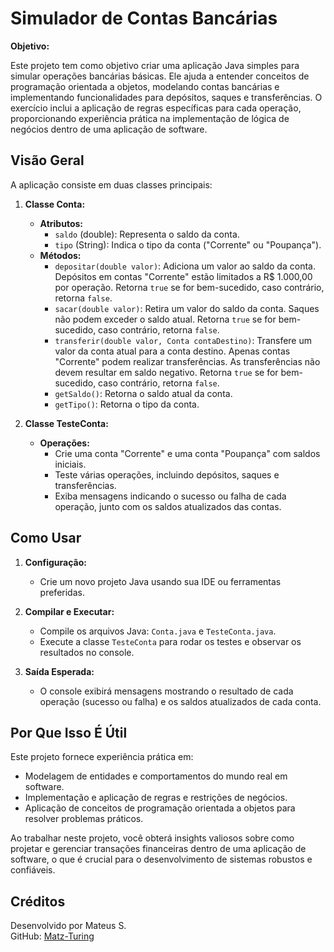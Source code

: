 # Simulador de Contas Bancárias

**Objetivo:**

Este projeto tem como objetivo criar uma aplicação Java simples para simular operações bancárias básicas. Ele ajuda a entender conceitos de programação orientada a objetos, modelando contas bancárias e implementando funcionalidades para depósitos, saques e transferências. O exercício inclui a aplicação de regras específicas para cada operação, proporcionando experiência prática na implementação de lógica de negócios dentro de uma aplicação de software.

## Visão Geral

A aplicação consiste em duas classes principais:

1. **Classe Conta:**
   - **Atributos:**
     - `saldo` (double): Representa o saldo da conta.
     - `tipo` (String): Indica o tipo da conta ("Corrente" ou "Poupança").
   - **Métodos:**
     - `depositar(double valor)`: Adiciona um valor ao saldo da conta. Depósitos em contas "Corrente" estão limitados a R$ 1.000,00 por operação. Retorna `true` se for bem-sucedido, caso contrário, retorna `false`.
     - `sacar(double valor)`: Retira um valor do saldo da conta. Saques não podem exceder o saldo atual. Retorna `true` se for bem-sucedido, caso contrário, retorna `false`.
     - `transferir(double valor, Conta contaDestino)`: Transfere um valor da conta atual para a conta destino. Apenas contas "Corrente" podem realizar transferências. As transferências não devem resultar em saldo negativo. Retorna `true` se for bem-sucedido, caso contrário, retorna `false`.
     - `getSaldo()`: Retorna o saldo atual da conta.
     - `getTipo()`: Retorna o tipo da conta.

2. **Classe TesteConta:**
   - **Operações:**
     - Crie uma conta "Corrente" e uma conta "Poupança" com saldos iniciais.
     - Teste várias operações, incluindo depósitos, saques e transferências.
     - Exiba mensagens indicando o sucesso ou falha de cada operação, junto com os saldos atualizados das contas.

## Como Usar

1. **Configuração:**
   - Crie um novo projeto Java usando sua IDE ou ferramentas preferidas.

2. **Compilar e Executar:**
   - Compile os arquivos Java: `Conta.java` e `TesteConta.java`.
   - Execute a classe `TesteConta` para rodar os testes e observar os resultados no console.

3. **Saída Esperada:**
   - O console exibirá mensagens mostrando o resultado de cada operação (sucesso ou falha) e os saldos atualizados de cada conta.

## Por Que Isso É Útil

Este projeto fornece experiência prática em:
- Modelagem de entidades e comportamentos do mundo real em software.
- Implementação e aplicação de regras e restrições de negócios.
- Aplicação de conceitos de programação orientada a objetos para resolver problemas práticos.

Ao trabalhar neste projeto, você obterá insights valiosos sobre como projetar e gerenciar transações financeiras dentro de uma aplicação de software, o que é crucial para o desenvolvimento de sistemas robustos e confiáveis.

## Créditos

Desenvolvido por Mateus S.  
GitHub: [Matz-Turing](https://github.com/Matz-Turing)
